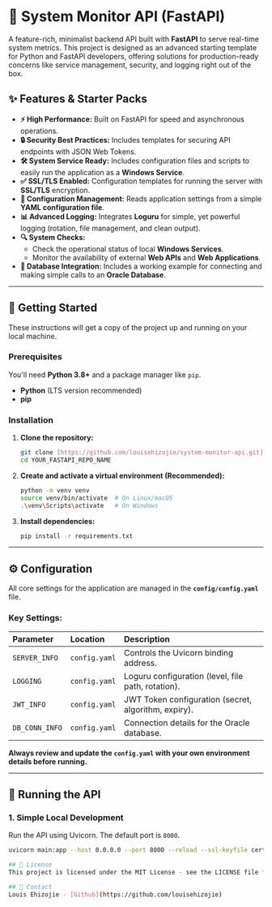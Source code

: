 # 🐍 System Monitor API (FastAPI)

A feature-rich, minimalist backend API built with **FastAPI** to serve real-time system metrics. This project is designed as an advanced starting template for Python and FastAPI developers, offering solutions for production-ready concerns like service management, security, and logging right out of the box.

## ✨ Features & Starter Packs

* **⚡️ High Performance:** Built on FastAPI for speed and asynchronous operations.
* **🔒 Security Best Practices:** Includes templates for securing API endpoints with JSON Web Tokens.
* **🛠️ System Service Ready:** Includes configuration files and scripts to easily run the application as a **Windows Service**.
* **✅ SSL/TLS Enabled:** Configuration templates for running the server with **SSL/TLS** encryption.
* **📄 Configuration Management:** Reads application settings from a simple **YAML configuration file**.
* **📊 Advanced Logging:** Integrates **Loguru** for simple, yet powerful logging (rotation, file management, and clean output).
* **🔍 System Checks:**
    * Check the operational status of local **Windows Services**.
    * Monitor the availability of external **Web APIs** and **Web Applications**.
* **💾 Database Integration:** Includes a working example for connecting and making simple calls to an **Oracle Database**.

---

## 🚀 Getting Started

These instructions will get a copy of the project up and running on your local machine.

### Prerequisites

You'll need **Python 3.8+** and a package manager like `pip`.

* **Python** (LTS version recommended)
* **pip**

### Installation

1.  **Clone the repository:**
    ```bash
    git clone [https://github.com/louisehizojie/system-monitor-api.git](https://github.com/louisehizojie/system-monitor-api.git)
    cd YOUR_FASTAPI_REPO_NAME
    ```

2.  **Create and activate a virtual environment (Recommended):**
    ```bash
    python -m venv venv
    source venv/bin/activate  # On Linux/macOS
    .\venv\Scripts\activate   # On Windows
    ```

3.  **Install dependencies:**
    ```bash
    pip install -r requirements.txt
    ```

---

## ⚙️ Configuration

All core settings for the application are managed in the **`config/config.yaml`** file.

### Key Settings:

| Parameter | Location | Description |
| :--- | :--- | :--- |
| `SERVER_INFO` | `config.yaml` | Controls the Uvicorn binding address. |
| `LOGGING` | `config.yaml` | Loguru configuration (level, file path, rotation). |
| `JWT_INFO` | `config.yaml` | JWT Token configuration (secret, algorithm, expiry). |
| `DB_CONN_INFO` | `config.yaml` | Connection details for the Oracle database. |

**Always review and update the `config.yaml` with your own environment details before running.**

---

## 🏃 Running the API

### 1. Simple Local Development

Run the API using Uvicorn. The default port is `8000`.

```bash
uvicorn main:app --host 0.0.0.0 --port 8000 --reload --ssl-keyfile cert/private_key_sample.pem --ssl-certfile cert/public_certificate_sample.pem

## 📄 License
This project is licensed under the MIT License - see the LICENSE file for details.

## 👤 Contact
Louis Ehizojie - [Github](https://github.com/louisehizojie)